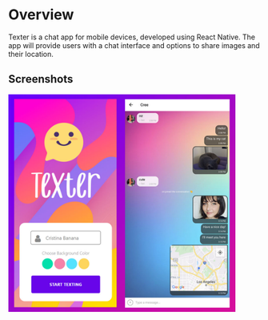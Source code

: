 # Overview

Texter is a chat app for mobile devices, developed using React Native. The app will provide users with a chat interface and options to share images and their location.

## Screenshots

<img width="454" height="434" src="https://github.com/MichiyoYo/texter/blob/main/demo/texter-screenshot.jpg" alt="A screenshot of the app's screens">
